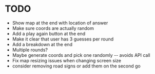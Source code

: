 # TODO
- Show map at the end with location of answer
- Make sure coords are actually random
- Add a play again button at the end
- Make it clear that user has 3 guesses per round
- Add a breakdown at the end
- Multiple rounds?
- Maybe generate coords and pick one randomly -- avoids API call
- Fix map resizing issues when changing screen size
- consider removing road signs or add them on the second go

